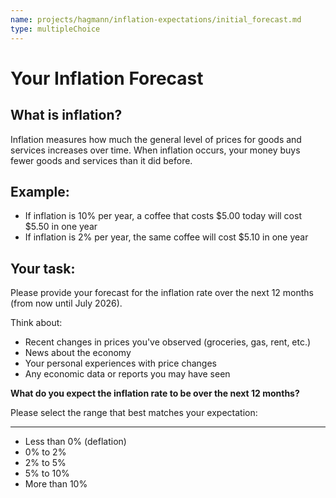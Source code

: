 ```yaml
---
name: projects/hagmann/inflation-expectations/initial_forecast.md
type: multipleChoice
---
```

# Your Inflation Forecast

## What is inflation?
Inflation measures how much the general level of prices for goods and services increases over time. When inflation occurs, your money buys fewer goods and services than it did before.

## Example:
- If inflation is 10% per year, a coffee that costs $5.00 today will cost $5.50 in one year
- If inflation is 2% per year, the same coffee will cost $5.10 in one year

## Your task:
Please provide your forecast for the inflation rate over the next 12 months (from now until July 2026).

Think about:
- Recent changes in prices you've observed (groceries, gas, rent, etc.)
- News about the economy
- Your personal experiences with price changes
- Any economic data or reports you may have seen

**What do you expect the inflation rate to be over the next 12 months?**

Please select the range that best matches your expectation:

---

- Less than 0% (deflation)
- 0% to 2%
- 2% to 5%
- 5% to 10%
- More than 10%